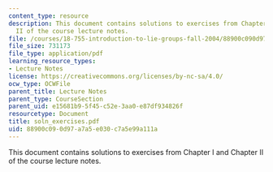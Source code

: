 ```yaml
---
content_type: resource
description: This document contains solutions to exercises from Chapter I and Chapter
  II of the course lecture notes.
file: /courses/18-755-introduction-to-lie-groups-fall-2004/88900c090d97a7a5e030c7a5e99a111a_soln_exercises.pdf
file_size: 731173
file_type: application/pdf
learning_resource_types:
- Lecture Notes
license: https://creativecommons.org/licenses/by-nc-sa/4.0/
ocw_type: OCWFile
parent_title: Lecture Notes
parent_type: CourseSection
parent_uid: e15681b9-5f45-c52e-3aa0-e87df934826f
resourcetype: Document
title: soln_exercises.pdf
uid: 88900c09-0d97-a7a5-e030-c7a5e99a111a
---
```

This document contains solutions to exercises from Chapter I and Chapter II of the course lecture notes.